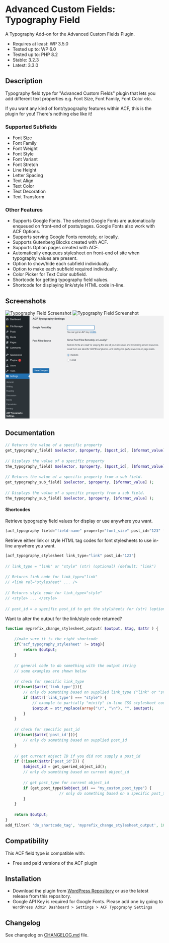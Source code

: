 # Advanced Custom Fields: Typography Field

A Typography Add-on for the Advanced Custom Fields Plugin.

  - Requires at least: WP 3.5.0
  - Tested up to: WP 6.0
  - Tested up to: PHP 8.2
  - Stable: 3.2.3
  - Latest: 3.3.0

## Description
Typography field type for "Advanced Custom Fields" plugin that lets you add different text properties e.g. Font Size, Font Family, Font Color etc.

If you want any kind of font/typography features within ACF, this is the plugin for you! There's nothing else like it!

### Supported Subfields
* Font Size
* Font Family
* Font Weight
* Font Style
* Font Variant
* Font Stretch
* Line Height
* Letter Spacing
* Text Align
* Text Color
* Text Decoration
* Text Transform

### Other Features
* Supports Google Fonts. The selected Google Fonts are automatically enqueued on front-end of posts/pages. Google Fonts also work with ACF Options.
* Supports serving Google Fonts remotely, or locally.
* Supports Gutenberg Blocks created with ACF.
* Supports Option pages created with ACF.
* Automatically enqueues stylesheet on front-end of site when typography values are present.
* Option to show/hide each subfield individually.
* Option to make each subfield required individually.
* Color Picker for Text Color subfield.
* Shortcode for getting typography field values.
* Shortcode for displaying link/style HTML code in-line.

## Screenshots
![Typography Field Screenshot](https://raw.githubusercontent.com/mujahidi/typography/master/screenshot-1.png "Typography Sample Field Settings")
![Typography Field Screenshot](https://raw.githubusercontent.com/mujahidi/typography/master/screenshot-2.png "Typography Sample Field Content Editing")
![Typography Field Screenshot](https://github.com/codejp3/acf-typography/blob/1fe3d490fa8ecb79b3e0bb6e51f4c0a90b8b2239/screenshot-3.png "Admin Settings Page Options")

## Documentation
```php
// Returns the value of a specific property
get_typography_field( $selector, $property, [$post_id], [$format_value] );

// Displays the value of a specific property
the_typography_field( $selector, $property, [$post_id], [$format_value] );

// Returns the value of a specific property from a sub field.
get_typography_sub_field( $selector, $property, [$format_value] );

// Displays the value of a specific property from a sub field.
the_typography_sub_field( $selector, $property, [$format_value] );
```
#### Shortcodes
Retrieve typography field values for display or use anywhere you want. 
```php
[acf_typography field="field-name" property="font_size" post_id="123" format_value="1"]
```

Retrieve either link or style HTML tag codes for font stylesheets to use in-line anywhere you want.
```php
[acf_typography_stylesheet link_type="link" post_id="123"]

// link_type = "link" or "style" (str) (optional) (default: "link") 

// Returns link code for link_type="link"
// <link rel="stylesheet" ... />

// Returns style code for link_type="style"
// <style> ... </style>  

// post_id = a specific post_id to get the stylsheets for (str) (optional) (default: current post_id)
```
Want to alter the output for the link/style code returned?
```php
function myprefix_change_stylesheet_output( $output, $tag, $attr ) {
	
	//make sure it is the right shortcode
	if('acf_typography_stylesheet' != $tag){ 
		return $output;
	}
	
	// general code to do something with the output string 
	// some examples are shown below
	
	// check for specific link_type
	if(isset($attr['link_type'])){
		// only do something based on supplied link_type ("link" or "style")
		if ($attr['link_type'] === "style") {
			// example to partially "minify" in-line CSS stylesheet code 
			$output = str_replace(array("\r", "\n"), "", $output);
		}
	}
	
	// check for specific post_id
	if(isset($attr['post_id'])){
		// only do something based on supplied post_id
	}
	
	// get current object ID if you did not supply a post_id
	if (!isset($attr['post_id'])) {
		$object_id = get_queried_object_id();
		// only do something based on current object_id
		
		// get post_type for current object_id
		if (get_post_type($object_id) == "my_custom_post_type") {
                        // only do something based on a specific post_type
		}
	}

	return $output;
}
add_filter( 'do_shortcode_tag', 'myprefix_change_stylesheet_output', 10, 3);
```

## Compatibility

This ACF field type is compatible with:
* Free and paid versions of the ACF plugin

## Installation

- Download the plugin from [WordPress Repository](https://wordpress.org/plugins/acf-typography-field/) or use the latest release from this repository.
- Google API Key is required for Google Fonts. Please add one by going to `WordPress Admin Dashboard > Settings > ACF Typography Settings`

## Changelog
See changelog on [CHANGELOG.md](CHANGELOG.md) file.
